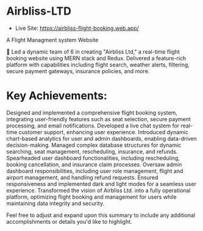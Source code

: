# Airbliss-LTD
- Live Site: https://airbliss-flight-booking.web.app/


A Flight Managment system Website

🚀 Led a dynamic team of 6 in creating "Airbliss Ltd," a real-time flight booking website using MERN stack and Redux. Delivered a feature-rich platform with capabilities including flight search, weather alerts, filtering, secure payment gateways, insurance policies, and more.

# Key Achievements:

Designed and implemented a comprehensive flight booking system, integrating user-friendly features such as seat selection, secure payment processing, and email notifications.
Developed a live chat system for real-time customer support, enhancing user experience.
Introduced dynamic chart-based analytics for user and admin dashboards, enabling data-driven decision-making.
Managed complex database structures for dynamic searching, seat management, rescheduling, insurance, and refunds.
Spearheaded user dashboard functionalities, including rescheduling, booking cancellation, and insurance claim processes.
Oversaw admin dashboard responsibilities, including user role management, flight and airport management, and handling refund requests.
Ensured responsiveness and implemented dark and light modes for a seamless user experience.
Transformed the vision of Airbliss Ltd. into a fully operational platform, optimizing flight booking and management for users while maintaining data integrity and security.

Feel free to adjust and expand upon this summary to include any additional accomplishments or details you'd like to highlight.
